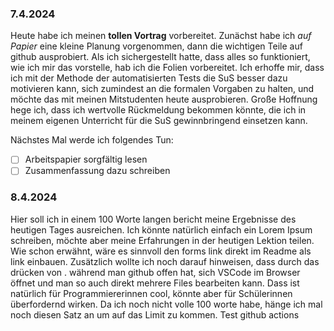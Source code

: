 ### 7.4.2024

Heute habe ich meinen **tollen Vortrag** vorbereitet. Zunächst habe ich *auf Papier* eine kleine Planung vorgenommen, dann die wichtigen Teile auf github ausprobiert. Als ich sichergestellt hatte, dass alles so funktioniert, wie ich mir das vorstelle, hab ich die Folien vorbereitet. Ich erhoffe mir, dass ich mit der Methode der automatisierten Tests die SuS besser dazu motivieren kann, sich zumindest an die formalen Vorgaben zu halten, und möchte das mit meinen Mitstudenten heute ausprobieren. Große Hoffnung hege ich, dass ich wertvolle Rückmeldung bekommen könnte, die ich in meinem eigenen Unterricht für die SuS gewinnbringend einsetzen kann.

Nächstes Mal werde ich folgendes Tun:
- [ ] Arbeitspapier sorgfältig lesen
- [ ] Zusammenfassung dazu schreiben

### 8.4.2024

Hier soll ich in einem 100 Worte langen bericht meine Ergebnisse des heutigen Tages ausreichen. Ich könnte natürlich einfach ein Lorem Ipsum schreiben, möchte aber meine Erfahrungen in der heutigen Lektion teilen. Wie schon erwähnt, wäre es sinnvoll den forms link direkt im Readme als link einbauen. Zusätzlich wollte ich noch darauf hinweisen, dass durch das drücken von . während man github offen hat, sich VSCode im Browser öffnet und man so auch direkt mehrere Files bearbeiten kann. Dass ist natürlich für Programmiererinnen cool, könnte aber für Schülerinnen überfordernd wirken. Da ich noch nicht volle 100 worte habe, hänge ich mal noch diesen Satz an um auf das Limit zu kommen. Test github actions